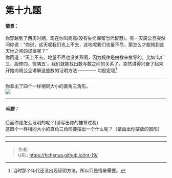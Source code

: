 # 第十九题

#### 情景：
你穿越到了西周时期，现在你叫商高(没有失忆保留当代智慧)。有一天周公旦突然问你说：“你说，这天呢我们也上不去，这地呢我们也量不尽，那怎么才能知到这天地之间的规律呢？”  
你回道：“天上不去，地量不尽也没关系啊，因为规律是由数来推导的。比如‘勾广三，股修四，径隅五’，我们就能找出数与数之间的关系了。突然讲得兴奋了起来开始向周公旦讲解这些数的证明方法 ———— 勾股定理[^1]
***
你拿出了四个一样相同大小的直角三角形。  
![](/img/1919(1).jpg)

***
##### 问题：
后面你是怎么证明的呢？(请写出你的推导过程)  
这四个一样相同大小的直角三角形要摆出一个什么呢？（请画出你摆放的图形）
***







[^1]: 当时那个年代还没出现证明方法，所以只是情景需要。
<!--more-->


---

> 作者: <no value>  
> URL: https://hchenua.github.io/int-19/  

